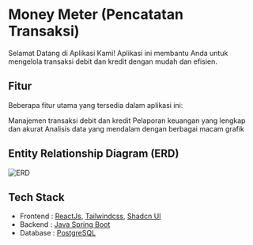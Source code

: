 
# Money Meter (Pencatatan Transaksi)

Selamat Datang di Aplikasi Kami!
Aplikasi ini membantu Anda untuk mengelola transaksi debit dan kredit dengan mudah dan efisien.

## Fitur
Beberapa fitur utama yang tersedia dalam aplikasi ini:

Manajemen transaksi debit dan kredit
Pelaporan keuangan yang lengkap dan akurat
Analisis data yang mendalam dengan berbagai macam grafik

## Entity Relationship Diagram (ERD)
![ERD](/public/image.png)

## Tech Stack
 - Frontend : [ReactJs](https://react.dev), [Tailwindcss](https://tailwindcss.com), [Shadcn UI](https://ui.shadcn.com/)
 - Backend : [Java Spring Boot](https://spring.io)
 - Database : [PostgreSQL](https://www.postgresql.org/)
